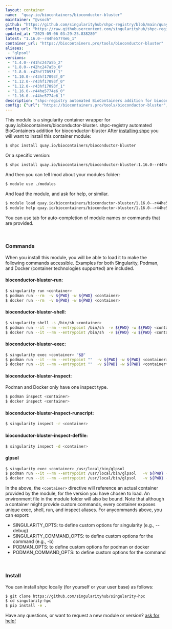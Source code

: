 ```yaml
---
layout: container
name:  "quay.io/biocontainers/bioconductor-bluster"
maintainer: "@vsoch"
github: "https://github.com/singularityhub/shpc-registry/blob/main/quay.io/biocontainers/bioconductor-bluster/container.yaml"
config_url: "https://raw.githubusercontent.com/singularityhub/shpc-registry/main/quay.io/biocontainers/bioconductor-bluster/container.yaml"
updated_at: "2025-09-06 03:29:25.838280"
latest: "1.16.0--r44he5774e6_1"
container_url: "https://biocontainers.pro/tools/bioconductor-bluster"
aliases:
 - "glpsol"
versions:
 - "1.4.0--r41hc247a5b_2"
 - "1.8.0--r42hc247a5b_0"
 - "1.8.0--r42hf17093f_1"
 - "1.10.0--r43hf17093f_0"
 - "1.12.0--r43hf17093f_0"
 - "1.12.0--r43hf17093f_1"
 - "1.16.0--r44he5774e6_0"
 - "1.16.0--r44he5774e6_1"
description: "shpc-registry automated BioContainers addition for bioconductor-bluster"
config: {"url": "https://biocontainers.pro/tools/bioconductor-bluster", "maintainer": "@vsoch", "description": "shpc-registry automated BioContainers addition for bioconductor-bluster", "latest": {"1.16.0--r44he5774e6_1": "sha256:a5b1952586480b3db1616c4deac880ec43157e9c0da6533d98474be4c5172b1f"}, "tags": {"1.4.0--r41hc247a5b_2": "sha256:fcb086716e9c7006fb46c9d012b59dacf803d5d60745487b99cbe2a1d532598e", "1.8.0--r42hc247a5b_0": "sha256:896f02361ee91fd38eb21e603100453092fb44b1d6901cb2d35eea610644478d", "1.8.0--r42hf17093f_1": "sha256:e468676d9d530d5c7a404269becdc9fd034b244d48d648fe3e2d09f8559408b0", "1.10.0--r43hf17093f_0": "sha256:73c2deef951d6f9171bb9d7759a457e543a4bfdc279e59511b19b32c5e51553b", "1.12.0--r43hf17093f_0": "sha256:1c74346229771261bb26825c9b8fbea2f2c919f550bd4069ec0203b411ff90a2", "1.12.0--r43hf17093f_1": "sha256:66abcbd0edaa960ba7d3b9263d02224ea1c5ef5a34cd30b92c36aee515242af0", "1.16.0--r44he5774e6_0": "sha256:ae8179cda9523eadde976c3aab6f900c657e80c23e3cdc72e6d1930c6d85907c", "1.16.0--r44he5774e6_1": "sha256:a5b1952586480b3db1616c4deac880ec43157e9c0da6533d98474be4c5172b1f"}, "docker": "quay.io/biocontainers/bioconductor-bluster", "aliases": {"glpsol": "/usr/local/bin/glpsol"}}
---
```


This module is a singularity container wrapper for quay.io/biocontainers/bioconductor-bluster.
shpc-registry automated BioContainers addition for bioconductor-bluster
After [installing shpc](#install) you will want to install this container module:


```bash
$ shpc install quay.io/biocontainers/bioconductor-bluster
```

Or a specific version:

```bash
$ shpc install quay.io/biocontainers/bioconductor-bluster:1.16.0--r44he5774e6_1
```

And then you can tell lmod about your modules folder:

```bash
$ module use ./modules
```

And load the module, and ask for help, or similar.

```bash
$ module load quay.io/biocontainers/bioconductor-bluster/1.16.0--r44he5774e6_1
$ module help quay.io/biocontainers/bioconductor-bluster/1.16.0--r44he5774e6_1
```

You can use tab for auto-completion of module names or commands that are provided.

<br>

### Commands

When you install this module, you will be able to load it to make the following commands accessible.
Examples for both Singularity, Podman, and Docker (container technologies supported) are included.

#### bioconductor-bluster-run:

```bash
$ singularity run <container>
$ podman run --rm  -v ${PWD} -w ${PWD} <container>
$ docker run --rm  -v ${PWD} -w ${PWD} <container>
```

#### bioconductor-bluster-shell:

```bash
$ singularity shell -s /bin/sh <container>
$ podman run --it --rm --entrypoint /bin/sh  -v ${PWD} -w ${PWD} <container>
$ docker run --it --rm --entrypoint /bin/sh  -v ${PWD} -w ${PWD} <container>
```

#### bioconductor-bluster-exec:

```bash
$ singularity exec <container> "$@"
$ podman run --it --rm --entrypoint ""  -v ${PWD} -w ${PWD} <container> "$@"
$ docker run --it --rm --entrypoint ""  -v ${PWD} -w ${PWD} <container> "$@"
```

#### bioconductor-bluster-inspect:

Podman and Docker only have one inspect type.

```bash
$ podman inspect <container>
$ docker inspect <container>
```

#### bioconductor-bluster-inspect-runscript:

```bash
$ singularity inspect -r <container>
```

#### bioconductor-bluster-inspect-deffile:

```bash
$ singularity inspect -d <container>
```


#### glpsol

```bash
$ singularity exec <container> /usr/local/bin/glpsol
$ podman run --it --rm --entrypoint /usr/local/bin/glpsol   -v ${PWD} -w ${PWD} <container> -c " $@"
$ docker run --it --rm --entrypoint /usr/local/bin/glpsol   -v ${PWD} -w ${PWD} <container> -c " $@"
```



In the above, the `<container>` directive will reference an actual container provided
by the module, for the version you have chosen to load. An environment file in the
module folder will also be bound. Note that although a container
might provide custom commands, every container exposes unique exec, shell, run, and
inspect aliases. For anycommands above, you can export:

 - SINGULARITY_OPTS: to define custom options for singularity (e.g., --debug)
 - SINGULARITY_COMMAND_OPTS: to define custom options for the command (e.g., -b)
 - PODMAN_OPTS: to define custom options for podman or docker
 - PODMAN_COMMAND_OPTS: to define custom options for the command

<br>

### Install

You can install shpc locally (for yourself or your user base) as follows:

```bash
$ git clone https://github.com/singularityhub/singularity-hpc
$ cd singularity-hpc
$ pip install -e .
```

Have any questions, or want to request a new module or version? [ask for help!](https://github.com/singularityhub/singularity-hpc/issues)